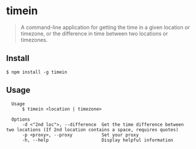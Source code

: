 # timein

> A command-line application for getting the time in a given location or timezone, or the difference in time between two locations or timezones.

## Install

```console
$ npm install -g timein
```

## Usage
```
  Usage
      $ timein <location | timezone>

  Options
      -d <"2nd loc">, --difference  Get the time difference between two locations (If 2nd location contains a space, requires quotes)
      -p <proxy>, --proxy           Set your proxy
      -h, --help                    Display helpful information
```
